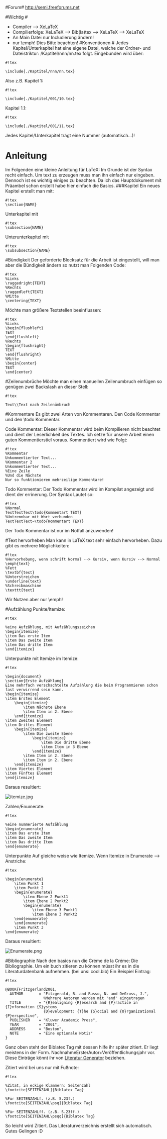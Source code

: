 #Forum#
http://semi.freeforums.net

#Wichtig #
* Compiler --> XeLaTeX
* Compilierfolge: XeLaTeX --> Bib(la)tex --> XeLaTeX --> XeLaTeX
* An Main Datei nur Includierung ändern!
* nur \emph!
Dies Bitte beachten!
#Konventionen #
Jedes Kapitel/Unterkapitel hat eine eigene Datei, welche der Ordner- und Dateistriktur: /Kaptitel/nnn/nn.tex folgt.
Eingebunden wird über:

```
#!tex

\include{./Kaptitel/nnn/nn.tex}
```
Also z.B. Kapitel 1:
```
#!tex

\include{./Kaptitel/001/10.tex}
```
Kapitel 1.1:
```
#!tex

\include{./Kaptitel/001/11.tex}
```
Jedes Kapitel/Unterkapitel trägt eine Nummer (automatisch...)!
# Anleitung #
Im Folgenden eine kleine Anleitung für LaTeX:
Im Grunde ist der Syntax recht einfach. Um text zu erzeugen muss man ihn einfach nur eingeben. Dennoch ist es wichtig einiges zu beachten.
Da ich das Hauptdokument mit Präambel schon erstellt habe hier einfach die Basics.
###Kapitel
Ein neues Kapitel erstellt man mit:
```
#!tex
\section{NAME}
```
Unterkapitel mit 
```
#!tex
\subsection{NAME}
```

Unterunterkapitel mit 
```
#!tex
\subsubsection{NAME}
```
#Bündigkeit
Der geforderte Blocksatz für die Arbeit ist eingestellt, will man aber die Bündigkeit ändern so nutzt man Folgenden Code:

```
#!tex
%Links
\raggedright{TEXT}
%Rechts
\raggedleft{TEXT}
%Mitte
\centering{TEXT}
```
Möchte man größere Textstellen beeinflussen:

```
#!tex
%Links
\begin{flushleft}
TEXT
\end{flushleft}
%Rechts
\begin{flushright}
TEXT
\end{flushright}
%Mitte
\begin{center}
TEXT
\end{center}
```
#Zeilenumbrüche
Möchte man einen manuellen Zeilenumbruch einfügen so genügen zwei Backslash an dieser Stell: 

```
#!tex

Text\\Text nach Zeilenümbruch
```

#Kommentare
Es gibt zwei Arten von Kommentaren. Den Code Kommentar und den \todo Kommentar.

Code Kommentar:
Dieser Kommentar wird beim Kompilieren nicht beachtet und dient der Leserlichkeit des Textes.
Ich setze für unsere Arbeit einen guten Kommentierstiel voraus.
Kommentiert wird wie Folgt:
```
#!tex
%Kommentar
Unkommentierter Text...
%Kommentar 2
Unkommentierter Text...
%Eine Zeile
%Und die Nächste
Nur so funktionieren mehrzeilige Kommentare!
```

Todo Kommentar:
Der Todo Kommentar wird im Kompilat angezeigt und dient der errinerung.
Der Syntax Lautet so:
```
#!tex
%Normal
TextTextText\todo{Kommentart TEXT}
%Untrennbar mit Wort verbunden
TextTextText~\todo{Kommentart TEXT}
```
Der Todo Kommentar ist nur im Notfall anzuwenden!

#Text hervorheben
Man kann in LaTeX text sehr einfach hervorheben.
Dazu gibt es mehrere Möglichkeiten:

```
#!tex
%Hervorhebung, wenn schrift Normal --> Kursiv, wenn Kursiv --> Normal
\emph{text}
%Fett
\textbf{text}
%Unterstreichen
\underline{text}
%Schreibmaschine
\texttt{text}
```
Wir Nutzen aber nur \emph!

#Aufzählung
Punkte/Itemize:

```
#!tex

%eine Aufzählung, mit Aufzählungszeichen
\begin{itemize}
\item Das erste Item
\item Das zweite Item
\item Das dritte Item
\end{itemize}
```

Unterpunkte mit Itemize im Itemize:

```
#!tex

\begin{document}
\section{Erste Aufzählung}
Eine mehrfach verschachtelte Aufzählung die beim Programmieren schon fast verwirrend sein kann.
\begin{itemize}
\item Erstes Element
	\begin{itemize}
		\item Nächste Ebene
		\item Item in 2. Ebene
	\end{itemize}
\item Zweites Element
\item Drittes Element
	\begin{itemize}
		\item Die zweite Ebene
			\begin{itemize}
				\item Die dritte Ebene
				\item Item in 3 Ebene
			\end{itemize}
		\item Item in 2. Ebene
		\item Item in 2. Ebene
	\end{itemize}
\item Viertes Element
\item Fünftes Element
\end{itemize}
```
Daraus resultiert:

![itemize.jpg](https://bitbucket.org/repo/RAo6K5/images/287777404-itemize.jpg)

Zahlen/Enumerate:

```
#!tex

%eine nummerierte Aufzählung
\begin{enumerate}
\item Das erste Item
\item Das zweite Item
\item Das dritte Item
\end{enumerate}
```

Unterpunkte Auf gleiche weise wie Itemize.
Wenn Itemize in Enumerate --> Anstriche:

```
#!tex

\begin{enumerate}
    \item Punkt 1
    \item Punkt 2
    \begin{enumerate}
        \item Ebene 2 Punkt1 
        \item Ebene 2 Punkt2
        \begin{enumerate}
            \item Ebene 3 Punkt1 
            \item Ebene 3 Punkt2
	\end{enumerate}
    \end{enumerate}
    \item Punkt 3
\end{enumerate}
```
Daraus resultiert:

![Enumerate.png](https://bitbucket.org/repo/RAo6K5/images/3140275116-Enumerate.png)

#Bibliographie
Nach den basics nun die Créme de la Créme: Die Bibliographie.
Um ein buch zitieren zu können müsst ihr es in die Literaturdatenbank aufnehmen. (bei uns: cool.bib)
Ein Beispiel Eintrag:

```
#!tex

@BOOK{Fritzgerland2001,
  AUTHOR       = "Fitzgerald, B. and Russo, N. and DeGross, J.",
                 %Mehrere Autoren werden mit 'and' eingetragen
  TITLE        = "{R}ealigning {R}esearch and {P}ractice in {I}nformation {S}ystems
                 {D}evelopment: {T}he {S}ocial and {O}rganizational {P}erspective",
  PUBLISHER    = "Kluwer Academic Press",
  YEAR         = "2001",
  ADDRESS      = "Boston",
  NOTE         = "Eine optionale Notiz"
}
```
Ganz oben steht der Biblatex Tag mit dessen hilfe ihr später zitiert. Er liegt meistens in der Form. NachnahmeErsterAutor+Veröffentlichungsjahr vor.
Diese Einträge könnt ihr von [Literatur Generator](http://www.literatur-generator.de/) beziehen.

Zitiert wird bei uns nur mit Fußnote:

```
#!tex

%Zitat, in eckige Klammern: Seitenzahl
\footcite[SEITENZAHL]{Biblatex Tag}

%Für SEITENZAHLf. (z.B. S.23f.)
\footcite[SEITENZAHL\psq]{Biblatex Tag}

%Für SEITENZAHLff. (z.B. S.23ff.)
\footcite[SEITENZAHL\psqq]{Biblatex Tag}
```
So leicht wird Zitiert.
Das Literaturverzeichnis erstellt sich automatisch.
Gutes Gelingen :D